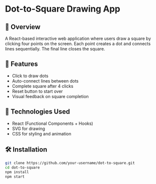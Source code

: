 # Dot-to-Square Drawing App

## 🧠 Overview
A React-based interactive web application where users draw a square by clicking four points on the screen. Each point creates a dot and connects lines sequentially. The final line closes the square.

## 🚀 Features
- Click to draw dots
- Auto-connect lines between dots
- Complete square after 4 clicks
- Reset button to start over
- Visual feedback on square completion

## 🔧 Technologies Used
- React (Functional Components + Hooks)
- SVG for drawing
- CSS for styling and animation

## 🛠️ Installation
```bash
git clone https://github.com/your-username/dot-to-square.git
cd dot-to-square
npm install
npm start
